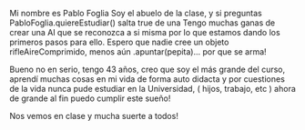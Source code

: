 Mi nombre es Pablo Foglia
Soy el abuelo de la clase, y si preguntas PabloFoglia.quiereEstudiar() salta true de una
Tengo muchas ganas de crear una AI que se reconozca a si misma por lo que estamos dando los primeros pasos para ello.
Espero que nadie cree un objeto rifleAireComprimido, menos aún .apuntar(pepita)... por que se arma!

Bueno no en serio, tengo 43 años, creo que soy el más grande del curso, aprendí muchas cosas en mi vida de forma auto didacta y por cuestiones de la vida nunca pude estudiar en la Universidad, ( hijos, trabajo, etc ) ahora de grande al fin puedo cumplir este sueño!

Nos vemos en clase y mucha suerte a todos!